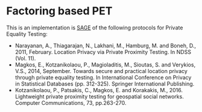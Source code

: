 # Factoring based PET
This is an implementation is [SAGE](http://www.sagemath.org/) of the following protocols for Private Equality Testing:
* Narayanan, A., Thiagarajan, N., Lakhani, M., Hamburg, M. and Boneh, D., 2011, February. Location Privacy via Private Proximity Testing. In NDSS (Vol. 11).
* Magkos, E., Kotzanikolaou, P., Magioladitis, M., Sioutas, S. and Verykios, V.S., 2014, September. Towards secure and practical location privacy through private equality testing. In International Conference on Privacy in Statistical Databases (pp. 312-325). Springer International Publishing.
* Kotzanikolaou, P., Patsakis, C., Magkos, E. and Korakakis, M., 2016. Lightweight private proximity testing for geospatial social networks. Computer Communications, 73, pp.263-270.
